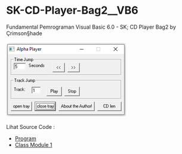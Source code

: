 # SK-CD-Player-Bag2__VB6
Fundamental Pemrograman Visual Basic 6.0 - SK; CD Player Bag2 by Çrimson§hade<br><br>
<img src="https://github.com/RizkyKhapidsyah/SK-CD-Player-Bag2__VB6/blob/main/result/001.PNG"><br><br>
Lihat Source Code : <br>
- <a href="https://github.com/RizkyKhapidsyah/SK-CD-Player-Bag2__VB6/blob/main/frmMain.frm">Program</a><br>
- <a href="https://github.com/RizkyKhapidsyah/SK-CD-Player-Bag2__VB6/blob/main/CDAudio.cls">Class Module 1</a>
